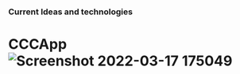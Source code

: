 ### Current Ideas and technologies

# CCCApp![Screenshot 2022-03-17 175049](https://user-images.githubusercontent.com/69822058/158900785-68948fc8-3f4b-487a-b7d6-6601e8883dea.png)

